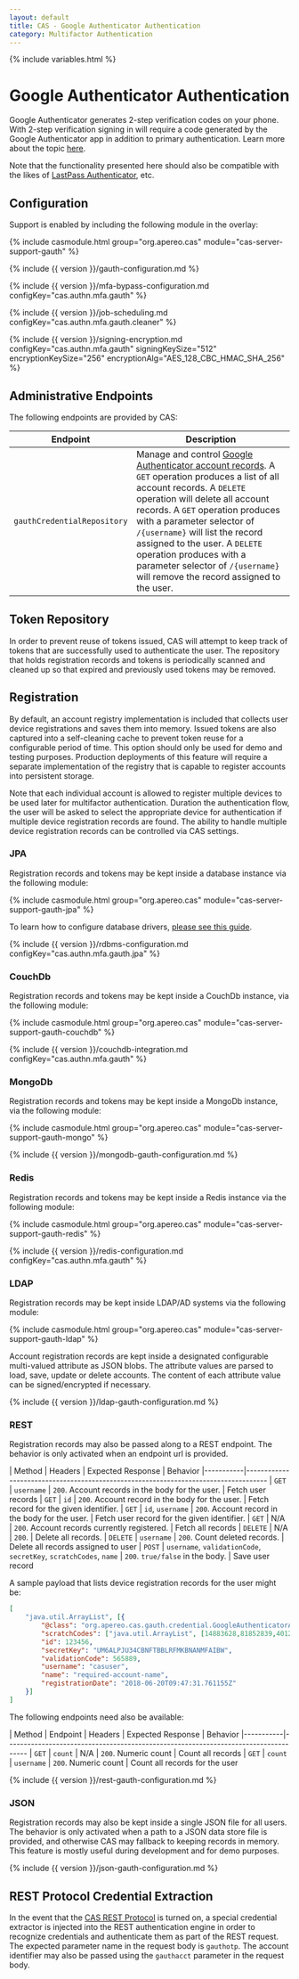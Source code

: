 ```yaml
---
layout: default
title: CAS - Google Authenticator Authentication
category: Multifactor Authentication
---
```


{% include variables.html %}

# Google Authenticator Authentication

Google Authenticator generates 2-step verification codes on your phone. With 2-step 
verification signing in will require a code generated by the Google Authenticator app in addition to primary authentication. Learn 
more about the topic [here](https://en.wikipedia.org/wiki/Google_Authenticator).

Note that the functionality presented here should also be compatible with 
the likes of [LastPass Authenticator](https://lastpass.com/auth), etc.

## Configuration

Support is enabled by including the following module in the overlay:

{% include casmodule.html group="org.apereo.cas" module="cas-server-support-gauth" %}

{% include {{ version }}/gauth-configuration.md %}

{% include {{ version }}/mfa-bypass-configuration.md configKey="cas.authn.mfa.gauth" %}

{% include {{ version }}/job-scheduling.md configKey="cas.authn.mfa.gauth.cleaner" %}

{% include {{ version }}/signing-encryption.md configKey="cas.authn.mfa.gauth" signingKeySize="512" encryptionKeySize="256" encryptionAlg="AES_128_CBC_HMAC_SHA_256" %}


## Administrative Endpoints

The following endpoints are provided by CAS:
 
| Endpoint                 | Description
|--------------------------|------------------------------------------------
| `gauthCredentialRepository`   | Manage and control [Google Authenticator account records](GoogleAuthenticator-Authentication.html). A `GET` operation produces a list of all account records. A `DELETE` operation will delete all account records. A `GET` operation produces with a parameter selector of `/{username}` will list the record assigned to the user. A `DELETE` operation produces with a parameter selector of `/{username}` will remove the record assigned to the user.

## Token Repository

In order to prevent reuse of tokens issued, CAS will attempt to keep track of tokens that are successfully used to authenticate the user.
The repository that holds registration records and tokens is periodically scanned and cleaned up so that expired and previously used tokens
may be removed.

## Registration

By default, an account registry implementation is included that collects user device registrations and saves them into memory.
Issued tokens are also captured into a self-cleaning cache to prevent token reuse for a configurable period of time.
This option should only be used for demo and testing purposes. Production deployments of this feature will require a separate
implementation of the registry that is capable to register accounts into persistent storage.

Note that each individual account is allowed to register multiple devices to be used later for multifactor authentication. Duration the
authentication flow, the user will be asked to select the appropriate device for authentication if multiple device registration records
are found. The ability to handle multiple device registration records can be controlled via CAS settings.

### JPA

Registration records and tokens may be kept inside a database instance via the following module:

{% include casmodule.html group="org.apereo.cas" module="cas-server-support-gauth-jpa" %}

To learn how to configure database drivers, [please see this guide](../installation/JDBC-Drivers.html).

{% include {{ version }}/rdbms-configuration.md configKey="cas.authn.mfa.gauth.jpa" %}

### CouchDb

Registration records and tokens may be kept inside a CouchDb instance, via the following module:

{% include casmodule.html group="org.apereo.cas" module="cas-server-support-gauth-couchdb" %}

{% include {{ version }}/couchdb-integration.md configKey="cas.authn.mfa.gauth" %}

### MongoDb

Registration records and tokens may be kept inside a MongoDb instance, via the following module:

{% include casmodule.html group="org.apereo.cas" module="cas-server-support-gauth-mongo" %}

{% include {{ version }}/mongodb-gauth-configuration.md %}

### Redis

Registration records and tokens may be kept inside a Redis instance via the following module:

{% include casmodule.html group="org.apereo.cas" module="cas-server-support-gauth-redis" %}

{% include {{ version }}/redis-configuration.md configKey="cas.authn.mfa.gauth" %}

### LDAP

Registration records may be kept inside LDAP/AD systems via the following module:

{% include casmodule.html group="org.apereo.cas" module="cas-server-support-gauth-ldap" %}

Account registration records are kept inside a designated configurable multi-valued attribute as JSON blobs. The attribute values are parsed
to load, save, update or delete accounts. The content of each attribute value can be signed/encrypted if necessary. 

{% include {{ version }}/ldap-gauth-configuration.md %}

### REST

Registration records may also be passed along to a REST endpoint.
The behavior is only activated when an endpoint url is provided.

| Method    | Headers             | Expected Response     | Behavior
|-----------|------------------------------------------------------------------------------------
| `GET`     | `username`          | `200`. Account records in the body for the user. | Fetch user records
| `GET`     | `id`                | `200`. Account record in the body for the user. | Fetch record for the given identifier.
| `GET`     | `id`, `username`    | `200`. Account record in the body for the user. | Fetch user record for the given identifier.
| `GET`     | N/A                 | `200`. Account records currently registered. | Fetch all records
| `DELETE`  | N/A                 | `200`. | Delete all records.
| `DELETE`  | `username`          | `200`. Count deleted records. | Delete all records assigned to user
| `POST`    | `username`, `validationCode`, `secretKey`, `scratchCodes`, `name` | `200`. `true/false` in the body. | Save user record

A sample payload that lists device registration records for the user might be:

```json 
[
    "java.util.ArrayList", [{
        "@class": "org.apereo.cas.gauth.credential.GoogleAuthenticatorAccount",
        "scratchCodes": ["java.util.ArrayList", [14883628,81852839,40126334,86724930,54355266] ],
        "id": 123456,
        "secretKey": "UM6ALPJU34CBNFTBBLRFMKBNANMFAIBW",
        "validationCode": 565889,
        "username": "casuser",
        "name": "required-account-name",
        "registrationDate": "2018-06-20T09:47:31.761155Z"
    }]
]
```

The following endpoints need also be available:

| Method    | Endpoint   | Headers           | Expected Response     | Behavior
|-----------|------------------------------------------------------------------------------------
| `GET`     | `count`    | N/A             | `200`. Numeric count | Count all records
| `GET`     | `count`    | `username`             | `200`. Numeric count | Count all records for the user

{% include {{ version }}/rest-gauth-configuration.md %}

### JSON

Registration records may also be kept inside a single JSON file for all users.
The behavior is only activated when a path to a JSON data store file is provided,
and otherwise CAS may fallback to keeping records in memory. This feature is mostly
useful during development and for demo purposes.

{% include {{ version }}/json-gauth-configuration.md %}

## REST Protocol Credential Extraction 

In the event that the [CAS REST Protocol](../protocol/REST-Protocol.html) is turned on, a special credential extractor is injected into the REST authentication engine in order to recognize credentials and authenticate them as part of the REST request. 
The expected parameter name in the request body is `gauthotp`. The account identifier may also be passed using the `gauthacct` parameter in the request body.
